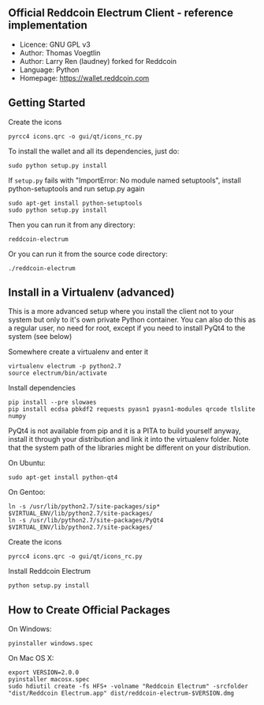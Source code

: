 Official Reddcoin Electrum Client - reference implementation
------------------------------------------------------------
* Licence: GNU GPL v3
* Author: Thomas Voegtlin
* Author: Larry Ren (laudney) forked for Reddcoin
* Language: Python
* Homepage: https://wallet.reddcoin.com

Getting Started
------------------

Create the icons

    pyrcc4 icons.qrc -o gui/qt/icons_rc.py

To install the wallet and all its dependencies, just do:

    sudo python setup.py install
    
If `setup.py` fails with "ImportError: No module named setuptools", install python-setuptools and run setup.py again

    sudo apt-get install python-setuptools
    sudo python setup.py install

Then you can run it from any directory:

    reddcoin-electrum

Or you can run it from the source code directory:

    ./reddcoin-electrum


Install in a Virtualenv (advanced)
----------------------------------

This is a more advanced setup where you install the client not to your system but only
to it's own private Python container. You can also do this as a regular user, no need
for root, except if you need to install PyQt4 to the system (see below)

Somewhere create a virtualenv and enter it

    virtualenv electrum -p python2.7
    source electrum/bin/activate

Install dependencies

    pip install --pre slowaes
    pip install ecdsa pbkdf2 requests pyasn1 pyasn1-modules qrcode tlslite numpy

PyQt4 is not available from pip and it is a PITA to build yourself anyway, install it
through your distribution and link it into the virtualenv folder. Note that the system
path of the libraries might be different on your distribution. 

On Ubuntu:
    
    sudo apt-get install python-qt4

On Gentoo:

    ln -s /usr/lib/python2.7/site-packages/sip* $VIRTUAL_ENV/lib/python2.7/site-packages/
    ln -s /usr/lib/python2.7/site-packages/PyQt4 $VIRTUAL_ENV/lib/python2.7/site-packages/

Create the icons

    pyrcc4 icons.qrc -o gui/qt/icons_rc.py

Install Reddcoin Electrum

    python setup.py install


How to Create Official Packages
------------------------------------

On Windows:

    pyinstaller windows.spec

On Mac OS X:

    export VERSION=2.0.0
    pyinstaller macosx.spec
    sudo hdiutil create -fs HFS+ -volname "Reddcoin Electrum" -srcfolder "dist/Reddcoin Electrum.app" dist/reddcoin-electrum-$VERSION.dmg
